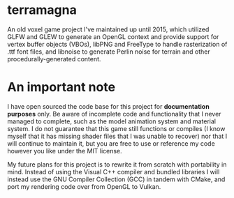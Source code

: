 # terramagna

An old voxel game project I've maintained up until 2015, which utilized GLFW and GLEW to generate an OpenGL context and provide support for vertex buffer objects (VBOs), libPNG and FreeType to handle rasterization of .ttf font files, and libnoise to generate Perlin noise for terrain and other procedurally-generated content.

# An important note
I have open sourced the code base for this project for **documentation purposes** only. Be aware of incomplete code and functionality that I never managed to complete, such as the model animation system and material system. I do not guarantee that this game still functions or compiles (I know myself that it has missing shader files that I was unable to recover) nor that I will continue to maintain it, but you are free to use or reference my code however you like under the MIT license.

My future plans for this project is to rewrite it from scratch with portability in mind. Instead of using the Visual C++ compiler and bundled libraries I will instead use the GNU Compiler Collection (GCC) in tandem with CMake, and port my rendering code over from OpenGL to Vulkan.
